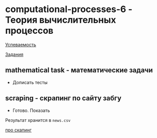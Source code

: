 # computational-processes-6 - Теория вычислительных процессов

[Успеваемость](https://docs.google.com/spreadsheets/d/1HYFkxtTxYqXsZASsX_ZGsDWGBvevukQZhHgS5r-YzW4/edit#gid=1815098851)

[Задания](https://github.com/ivtipm/ProcessCalculus/blob/master/plans/2023/plan.md#домашнее-задание)

## mathematical task - математические задачи

* Дописать тесты

## scraping - скрапинг по сайту забгу

* Готово. Показать

Результат хранится в `news.csv`

[про скапинг](https://tproger.ru/translations/skraping-sajta-s-pomoshhju-python-gajd-dlja-novichkov/)





